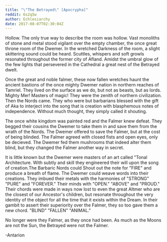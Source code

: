 ```yaml
---
title: "\"The Betrayed\" [Apocrypha]"
reddit: 6s2q5w
author: Echlesiarchy
date: 2017-08-07T02:30:04Z
---
```


Hollow. The only true way to describe the room was hollow. Vast monoliths of stone and metal stood vigilant over the empty chamber, the once great throne room of the Dwemer. In the wretched Darkness of the room, a slight skittering sound could be heard. Scuttles, whispers and soft growls resonated throughout the former city of Afland. Amidst the umbral glow of the few lights that persevered in the Cathedral a great nest of the Betrayed dwelt.

Once the great and noble falmer, these now fallen wretches haunt the ancient bastions of the once mighty Dwemer nation in northern reaches of Tamriel. They lived on the surface as we do, but not as beasts, but as lords. Mighty Mer! Masters of magic! They were the zenith of northern civilization. Then the Nords came. They who were but barbarians blessed with the gift of Aka to interject into the song that is creation with blasphemous notes of independence. Without much thought, they simply called it shouting. 

The once white kingdom was painted red and the Falmer knew defeat. They begged their cousins the Dwemer to take them in and save them from the wrath of the Nords. The Dwemer offered to save the Falmer, but at the cost of being blinded. The Falmer agreed with closed fists and open eyes, only be decieved. The Dwemer fed them mushrooms that indeed alter them blind, but they changed the Falmer another way in secret.

It is little known but the Dwemer were masters of an art called "Tonal Architecture. With subtly and skill they engineered their will upon the song of creation.The Barbaric Nords could Shout out the note for "FIRE" and produce a breath of flame. The Dwemer could weave words into their creations. They imbued their metals with the harmonies of "STRONG" "PURE" and "FOREVER." Their minds with "OPEN." "ABOVE" and "PROUD." Their chords were made in ways now lost to even the great Altmer who are the closest of our Ancestor's children, but resonate throughout the very identity of the object for all the time that it exists within the Dream. In their gambit to assert their superiority over the Falmer, they so too gave them a new chord. "BLIND" "FALLEN" "ANIMAL."

No longer were they Falmer, as they once had been. As much as the Moons are not the Sun, the Betrayed were not the Falmer. 

-Antarion
